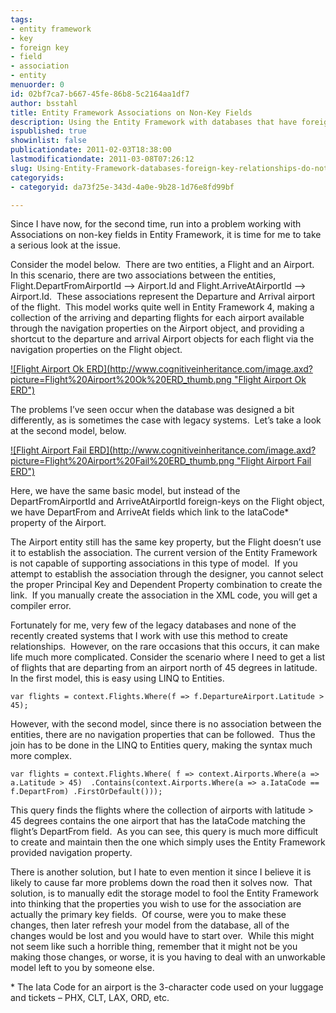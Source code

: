 ```yaml
---
tags:
- entity framework
- key
- foreign key
- field
- association
- entity
menuorder: 0
id: 02bf7ca7-b667-45fe-86b8-5c2164aa1df7
author: bsstahl
title: Entity Framework Associations on Non-Key Fields
description: Using the Entity Framework with databases that have foreign-key relationships that do not link to the primary key of the child element.
ispublished: true
showinlist: false
publicationdate: 2011-02-03T18:38:00
lastmodificationdate: 2011-03-08T07:26:12
slug: Using-Entity-Framework-databases-foreign-key-relationships-do-not-link-to-primary-key
categoryids:
- categoryid: da73f25e-343d-4a0e-9b28-1d76e8fd99bf

---
```


Since I have now, for the second time, run into a problem working with Associations on non-key fields in Entity Framework, it is time for me to take a serious look at the issue.

Consider the model below.  There are two entities, a Flight and an Airport.  In this scenario, there are two associations between the entities, Flight.DepartFromAirportId –&gt; Airport.Id and Flight.ArriveAtAirportId –&gt; Airport.Id.  These associations represent the Departure and Arrival airport of the flight.  This model works quite well in Entity Framework 4, making a collection of the arriving and departing flights for each airport available through the navigation properties on the Airport object, and providing a shortcut to the departure and arrival Airport objects for each flight via the navigation properties on the Flight object.

[!\[Flight Airport Ok ERD\](http://www.cognitiveinheritance.com/image.axd?picture=Flight%20Airport%20Ok%20ERD_thumb.png "Flight Airport Ok ERD")](http://www.cognitiveinheritance.com/image.axd?picture=Flight%20Airport%20Ok%20ERD.png)

The problems I’ve seen occur when the database was designed a bit differently, as is sometimes the case with legacy systems.  Let’s take a look at the second model, below.

[!\[Flight Airport Fail ERD\](http://www.cognitiveinheritance.com/image.axd?picture=Flight%20Airport%20Fail%20ERD_thumb.png "Flight Airport Fail ERD")](http://www.cognitiveinheritance.com/image.axd?picture=Flight%20Airport%20Fail%20ERD.png)

Here, we have the same basic model, but instead of the DepartFromAirportId and ArriveAtAirportId foreign-keys on the Flight object, we have DepartFrom and ArriveAt fields which link to the IataCode\* property of the Airport.

The Airport entity still has the same key property, but the Flight doesn’t use it to establish the association. The current version of the Entity Framework is not capable of supporting associations in this type of model.  If you attempt to establish the association through the designer, you cannot select the proper Principal Key and Dependent Property combination to create the link.  If you manually create the association in the XML code, you will get a compiler error.

Fortunately for me, very few of the legacy databases and none of the recently created systems that I work with use this method to create relationships.  However, on the rare occasions that this occurs, it can make life much more complicated. Consider the scenario where I need to get a list of flights that are departing from an airport north of 45 degrees in latitude. In the first model, this is easy using LINQ to Entities.

`var flights = context.Flights.Where(f => f.DepartureAirport.Latitude > 45);`

However, with the second model, since there is no association between the entities, there are no navigation properties that can be followed.  Thus the join has to be done in the LINQ to Entities query, making the syntax much more complex.

`var flights = context.Flights.Where(
   f => context.Airports.Where(a => a.Latitude > 45) 
   .Contains(context.Airports.Where(a => a.IataCode == f.DepartFrom)
   .FirstOrDefault()));`

This query finds the flights where the collection of airports with latitude &gt; 45 degrees contains the one airport that has the IataCode matching the flight’s DepartFrom field.  As you can see, this query is much more difficult to create and maintain then the one which simply uses the Entity Framework provided navigation property.

There is another solution, but I hate to even mention it since I believe it is likely to cause far more problems down the road then it solves now.  That solution, is to manually edit the storage model to fool the Entity Framework into thinking that the properties you wish to use for the association are actually the primary key fields.  Of course, were you to make these changes, then later refresh your model from the database, all of the changes would be lost and you would have to start over.  While this might not seem like such a horrible thing, remember that it might not be you making those changes, or worse, it is you having to deal with an unworkable model left to you by someone else.

\* The Iata Code for an airport is the 3-character code used on your luggage and tickets – PHX, CLT, LAX, ORD, etc.

